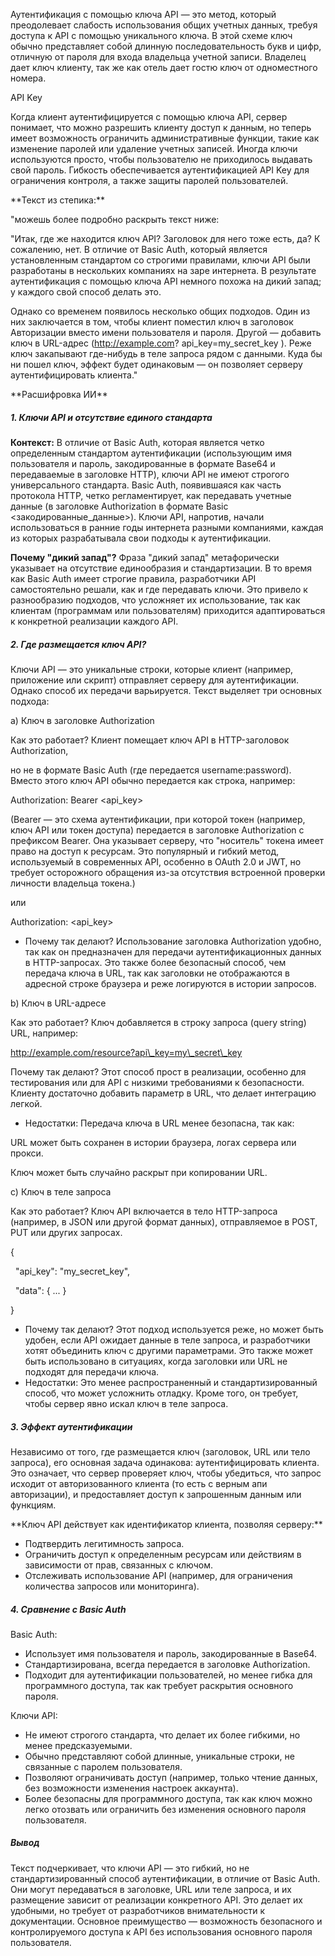 Аутентификация с помощью ключа API — это метод, который преодолевает слабость использования общих учетных данных, требуя доступа к API с помощью уникального ключа. В этой схеме ключ обычно представляет собой длинную последовательность букв и цифр, отличную от пароля для входа владельца учетной записи. Владелец дает ключ клиенту, так же как отель дает гостю ключ от одноместного номера.



API Key



Когда клиент аутентифицируется с помощью ключа API, сервер понимает, что можно разрешить клиенту доступ к данным, но теперь имеет возможность ограничить административные функции, такие как изменение паролей или удаление учетных записей. Иногда ключи используются просто, чтобы пользователю не приходилось выдавать свой пароль. Гибкость обеспечивается аутентификацией API Key для ограничения контроля, а также защиты паролей пользователей.



\*\*Текст из степика:\*\*

"можешь более подробно раскрыть текст ниже:



"Итак, где же находится ключ API? Заголовок для него тоже есть, да? К сожалению, нет. В отличие от Basic Auth, который является установленным стандартом со строгими правилами, ключи API были разработаны в нескольких компаниях на заре интернета. В результате аутентификация с помощью ключа API немного похожа на дикий запад; у каждого свой способ делать это.



Однако со временем появилось несколько общих подходов. Один из них заключается в том, чтобы клиент поместил ключ в заголовок Авторизации вместо имени пользователя и пароля. Другой — добавить ключ в URL-адрес (http://example.com? api\_key=my\_secret\_key ). Реже ключ закапывают где-нибудь в теле запроса рядом с данными. Куда бы ни пошел ключ, эффект будет одинаковым — он позволяет серверу аутентифицировать клиента."



\*\*Расшифровка ИИ\*\*



##### 1\. Ключи API и отсутствие единого стандарта



**Контекст:** В отличие от Basic Auth, которая является четко определенным стандартом аутентификации (использующим имя пользователя и пароль, закодированные в формате Base64 и передаваемые в заголовке HTTP), ключи API не имеют строгого универсального стандарта. Basic Auth, появившаяся как часть протокола HTTP, четко регламентирует, как передавать учетные данные (в заголовке Authorization в формате Basic <закодированные\_данные>). Ключи API, напротив, начали использоваться в ранние годы интернета разными компаниями, каждая из которых разрабатывала свои подходы к аутентификации.

**Почему "дикий запад"?** Фраза "дикий запад" метафорически указывает на отсутствие единообразия и стандартизации. В то время как Basic Auth имеет строгие правила, разработчики API самостоятельно решали, как и где передавать ключи. Это привело к разнообразию подходов, что усложняет их использование, так как клиентам (программам или пользователям) приходится адаптироваться к конкретной реализации каждого API.



##### 2\. Где размещается ключ API?

Ключи API — это уникальные строки, которые клиент (например, приложение или скрипт) отправляет серверу для аутентификации. Однако способ их передачи варьируется. Текст выделяет три основных подхода:

a) Ключ в заголовке Authorization

Как это работает? Клиент помещает ключ API в HTTP-заголовок Authorization, 

но не в формате Basic Auth (где передается username:password). Вместо этого ключ API обычно передается как строка, например:



Authorization: Bearer <api\_key>

(Bearer — это схема аутентификации, при которой токен (например, ключ API или токен доступа) передается в заголовке Authorization с префиксом Bearer. Она указывает серверу, что "носитель" токена имеет право на доступ к ресурсам. Это популярный и гибкий метод, используемый в современных API, особенно в OAuth 2.0 и JWT, но требует осторожного обращения из-за отсутствия встроенной проверки личности владельца токена.)



или



Authorization: <api\_key>



* Почему так делают? Использование заголовка Authorization удобно, так как он предназначен для передачи аутентификационных данных в HTTP-запросах. Это также более безопасный способ, чем передача ключа в URL, так как заголовки не отображаются в адресной строке браузера и реже логируются в истории запросов.



b) Ключ в URL-адресе



Как это работает? Ключ добавляется в строку запроса (query string) URL, например:

http://example.com/resource?api\_key=my\_secret\_key



Почему так делают? Этот способ прост в реализации, особенно для тестирования или для API с низкими требованиями к безопасности. Клиенту достаточно добавить параметр в URL, что делает интеграцию легкой.

* Недостатки: Передача ключа в URL менее безопасна, так как:



URL может быть сохранен в истории браузера, логах сервера или прокси.

Ключ может быть случайно раскрыт при копировании URL.



c) Ключ в теле запроса

Как это работает? Ключ API включается в тело HTTP-запроса (например, в JSON или другой формат данных), отправляемое в POST, PUT или других запросах.

{

&nbsp; "api\_key": "my\_secret\_key",

&nbsp; "data": { ... }

}

* Почему так делают? Этот подход используется реже, но может быть удобен, если API ожидает данные в теле запроса, и разработчики хотят объединить ключ с другими параметрами. Это также может быть использовано в ситуациях, когда заголовки или URL не подходят для передачи ключа.
* Недостатки: Это менее распространенный и стандартизированный способ, что может усложнить отладку. Кроме того, он требует, чтобы сервер явно искал ключ в теле запроса.



##### 3\. Эффект аутентификации

Независимо от того, где размещается ключ (заголовок, URL или тело запроса), его основная задача одинакова: аутентифицировать клиента. Это означает, что сервер проверяет ключ, чтобы убедиться, что запрос исходит от авторизованного клиента (то есть с верным апи авторизации), и предоставляет доступ к запрошенным данным или функциям.



\*\*Ключ API действует как идентификатор клиента, позволяя серверу:\*\*



* Подтвердить легитимность запроса.
* Ограничить доступ к определенным ресурсам или действиям в зависимости от прав, связанных с ключом.
* Отслеживать использование API (например, для ограничения количества запросов или мониторинга).



##### 4\. Сравнение с Basic Auth



Basic Auth:



* Использует имя пользователя и пароль, закодированные в Base64.
* Стандартизирована, всегда передается в заголовке Authorization.
* Подходит для аутентификации пользователей, но менее гибка для программного доступа, так как требует раскрытия основного пароля.





Ключи API:



* Не имеют строгого стандарта, что делает их более гибкими, но менее предсказуемыми.
* Обычно представляют собой длинные, уникальные строки, не связанные с паролем пользователя.
* Позволяют ограничивать доступ (например, только чтение данных, без возможности изменения настроек аккаунта).
* Более безопасны для программного доступа, так как ключ можно легко отозвать или ограничить без изменения основного пароля пользователя.



##### Вывод

Текст подчеркивает, что ключи API — это гибкий, но не стандартизированный способ аутентификации, в отличие от Basic Auth. Они могут передаваться в заголовке, URL или теле запроса, и их размещение зависит от реализации конкретного API. Это делает их удобными, но требует от разработчиков внимательности к документации. Основное преимущество — возможность безопасного и контролируемого доступа к API без использования основного пароля пользователя.

















































